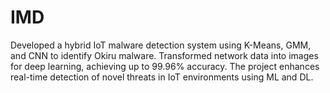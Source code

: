 # IMD
Developed a hybrid IoT malware detection system using K-Means, GMM, and CNN to identify Okiru malware. Transformed network data into images for deep learning, achieving up to 99.96% accuracy. The project enhances real-time detection of novel threats in IoT environments using ML and DL.
